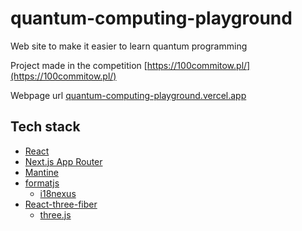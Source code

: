 # quantum-computing-playground
Web site to make it easier to learn quantum programming

Project made in the competition [https://100commitow.pl/](https://100commitow.pl/)

Webpage url [quantum-computing-playground.vercel.app](https://quantum-computing-playground.vercel.app)

## Tech stack


- [React](https://react.dev/learn)
- [Next.js App Router](https://nextjs.org/docs/app)
- [Mantine](https://mantine.dev/getting-started/)
- [formatjs](https://formatjs.io/docs/getting-started/installation/)
    - [i18nexus](https://app.i18nexus.com/)
- [React-three-fiber](https://docs.pmnd.rs/react-three-fiber/getting-started/introduction)
    - [three.js](https://threejs.org/docs/#manual/en/introduction/Installation)
